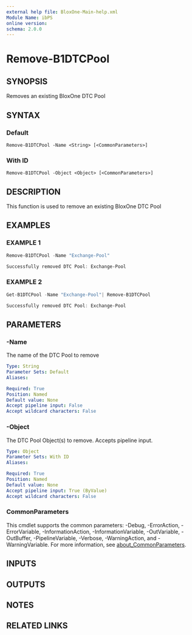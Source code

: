 ```yaml
---
external help file: BloxOne-Main-help.xml
Module Name: ibPS
online version:
schema: 2.0.0
---
```


# Remove-B1DTCPool

## SYNOPSIS
Removes an existing BloxOne DTC Pool

## SYNTAX

### Default
```
Remove-B1DTCPool -Name <String> [<CommonParameters>]
```

### With ID
```
Remove-B1DTCPool -Object <Object> [<CommonParameters>]
```

## DESCRIPTION
This function is used to remove an existing BloxOne DTC Pool

## EXAMPLES

### EXAMPLE 1
```powershell
Remove-B1DTCPool -Name "Exchange-Pool"

Successfully removed DTC Pool: Exchange-Pool
```

### EXAMPLE 2
```powershell
Get-B1DTCPool -Name "Exchange-Pool"| Remove-B1DTCPool

Successfully removed DTC Pool: Exchange-Pool
```

## PARAMETERS

### -Name
The name of the DTC Pool to remove

```yaml
Type: String
Parameter Sets: Default
Aliases:

Required: True
Position: Named
Default value: None
Accept pipeline input: False
Accept wildcard characters: False
```

### -Object
The DTC Pool Object(s) to remove.
Accepts pipeline input.

```yaml
Type: Object
Parameter Sets: With ID
Aliases:

Required: True
Position: Named
Default value: None
Accept pipeline input: True (ByValue)
Accept wildcard characters: False
```

### CommonParameters
This cmdlet supports the common parameters: -Debug, -ErrorAction, -ErrorVariable, -InformationAction, -InformationVariable, -OutVariable, -OutBuffer, -PipelineVariable, -Verbose, -WarningAction, and -WarningVariable. For more information, see [about_CommonParameters](http://go.microsoft.com/fwlink/?LinkID=113216).

## INPUTS

## OUTPUTS

## NOTES

## RELATED LINKS
